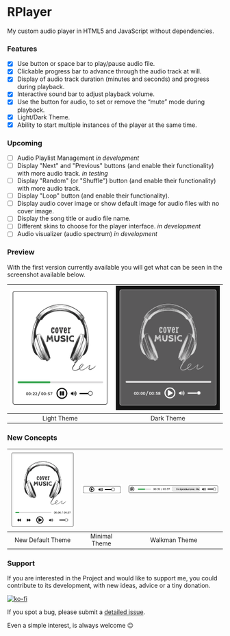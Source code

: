 # RPlayer
My custom audio player in HTML5 and JavaScript without dependencies.

### Features

  - [x] Use button or space bar to play/pause audio file.
  - [x] Clickable progress bar to advance through the audio track at will.
  - [x] Display of audio track duration (minutes and seconds) and progress during playback.
  - [x] Interactive sound bar to adjust playback volume.
  - [x] Use the button for audio, to set or remove the “mute” mode during playback.
  - [x] Light/Dark Theme.
  - [x] Ability to start multiple instances of the player at the same time.

### Upcoming

  - [ ] Audio Playlist Management *in development*
  - [ ] Display "Next" and "Previous" buttons (and enable their functionality) with more audio track. *in testing*
  - [ ] Display "Random" (or "Shuffle") button (and enable their functionality) with more audio track.
  - [ ] Display "Loop" button (and enable their functionality).
  - [ ] Display audio cover image or show default image for audio files with no cover image.
  - [ ] Display the song title or audio file name.
  - [ ] Different skins to choose for the player interface. *in development*
  - [ ] Audio visualizer (audio spectrum) *in development*

### Preview

With the first version currently available you will get what can be seen in the screenshot available below.

| <img src="./screenshots/RPlayer_-_Light.png" /> | <img src="./screenshots/RPlayer_-_Dark.png" /> |
| :---: | :---: |
| Light Theme | Dark Theme |

### New Concepts

| <img src="./screenshots/RPlayer_-_Default.png" /> | <img src="./screenshots/RPlayer_-_Minimal.png" /> | <img src="./screenshots/RPlayer_-_Walkman.png" /> |
| :---: | :---: | :---: |
| New Default Theme | Minimal Theme | Walkman Theme |

### Support

If you are interested in the Project and would like to support me, you could contribute to its development, with new ideas, advice or a tiny donation.

[![ko-fi](https://ko-fi.com/img/githubbutton_sm.svg)](https://ko-fi.com/Y8Y4GQ3V4)

If you spot a bug, please submit a [detailed issue](https://github.com/A35G/RPlayer/issues/new?assignees=&labels=bug%2Cunconfirmed&template=bug_report.yml).

Even a simple interest, is always welcome :wink:

